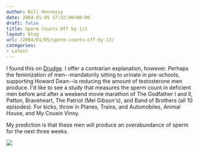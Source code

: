 ```yaml
---
author: Bill Hennessy
date: 2004-01-05 17:32:00+00:00
draft: false
title: Sperm Counts Off by 1/3
layout: blog
url: /2004/01/05/sperm-counts-off-by-13/
categories:
- Latest
---
```


I found this on [Drudge](https://story.news.yahoo.com/news?tmpl=story&u=/afp/20040105/hl_afp/britain_health_sperm_040105105306). I offer a contrarian explanation, however. Perhaps the feminization of men--mandatorily sitting to urinate in pre-schools, supporting Howard Dean--is reducing the amount of testosterone men produce. I'd like to see a study that measures the sperm count in deficient men before and after a weekend movie marathon of The Godfather I and II, Patton, Braveheart, The Patriot (Mel Gibson's), and Band of Brothers (all 10 episodes). For kicks, throw in Planes, Trains, and Automobiles, Animal House, and My Cousin Vinny.

My prediction is that these men will produce an overabundance of sperm for the next three weeks.

![](https://blog.billhennessy.com/aggbug.aspx?PostID=800)

